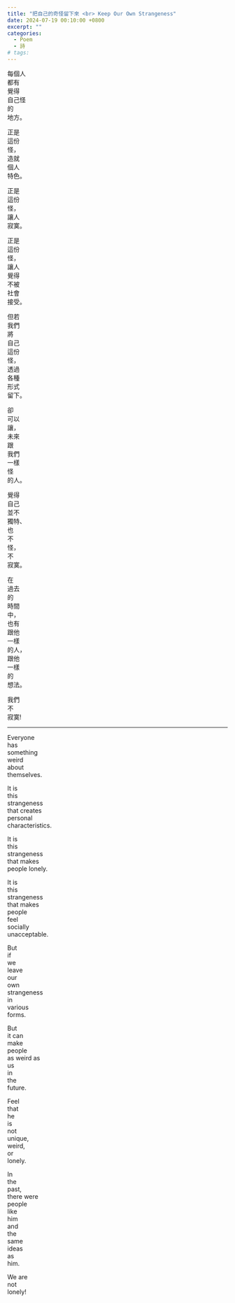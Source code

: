 ```yaml
---
title: "把自己的奇怪留下來 <br> Keep Our Own Strangeness"
date: 2024-07-19 00:10:00 +0800
excerpt: ""
categories:
  - Poem
  - 詩
# tags:
---
```


每個人  
都有  
覺得  
自己怪  
的  
地方。

正是  
這份  
怪，  
造就  
個人  
特色。

正是  
這份  
怪，  
讓人  
寂寞。

正是  
這份  
怪，  
讓人  
覺得  
不被  
社會  
接受。

但若  
我們  
將  
自己  
這份  
怪，  
透過  
各種  
形式  
留下。

卻  
可以  
讓，  
未來  
跟  
我們  
一樣  
怪  
的人。

覺得  
自己  
並不  
獨特、  
也  
不  
怪，  
不  
寂寞。

在  
過去  
的  
時間  
中，  
也有  
跟他  
一樣  
的人，  
跟他  
一樣  
的  
想法。

我們  
不  
寂寞!

---

Everyone  
has  
something  
weird  
about  
themselves.

It is  
this  
strangeness  
that creates  
personal  
characteristics.

It is  
this  
strangeness  
that makes  
people lonely.

It is  
this  
strangeness  
that makes  
people  
feel  
socially  
unacceptable.

But  
if  
we  
leave  
our  
own  
strangeness  
in  
various  
forms.

But  
it can  
make  
people  
as weird as  
us  
in  
the  
future.

Feel  
that  
he  
is  
not  
unique,  
weird,  
or  
lonely.

In  
the  
past,  
there were  
people  
like  
him  
and  
the  
same  
ideas  
as  
him.

We are  
not  
lonely!
